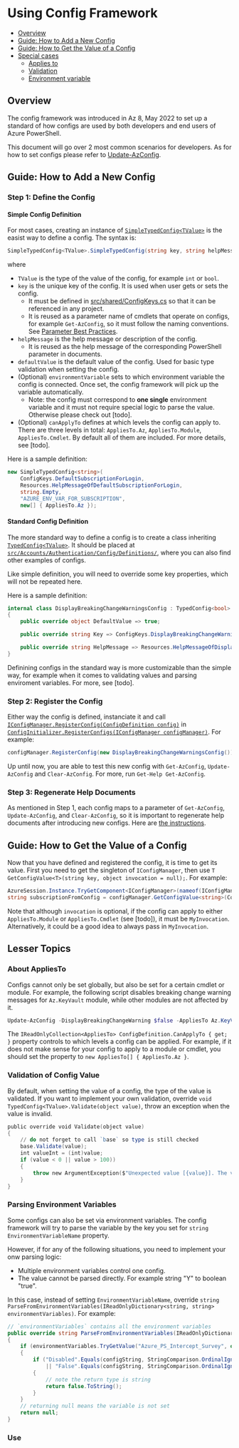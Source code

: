 # Using Config Framework

- [Overview](#overview)
- [Guide: How to Add a New Config](#guide-how-to-add-a-new-config)
- [Guide: How to Get the Value of a Config](#guide-how-to-get-the-value-of-a-config)
- [Special cases](#special-cases)
  - [Applies to](#applies-to)
  - [Validation](#validation)
  - [Environment variable](#environment-variable)

## Overview

The config framework was introduced in Az 8, May 2022 to set up a standard of how configs are used by both developers and end users of Azure PowerShell.

This document will go over 2 most common scenarios for developers. As for how to set configs please refer to [Update-AzConfig](https://docs.microsoft.com/powershell/module/az.accounts/update-azconfig).

## Guide: How to Add a New Config

### Step 1: Define the Config

#### Simple Config Definition

For most cases, creating an instance of [`SimpleTypedConfig<TValue>`](https://github.com/Azure/azure-powershell/blob/main/src/Accounts/Authentication/Config/Models/SimpleTypedConfig.cs) is the easist way to define a config. The syntax is:

```csharp
SimpleTypedConfig<TValue>.SimpleTypedConfig(string key, string helpMessage, TValue defaultValue, [string environmentVariable = null], [IReadOnlyCollection<AppliesTo> canApplyTo = null])
```
where
- `TValue` is the type of the value of the config, for example `int` or `bool`.
- `key` is the unique key of the config. It is used when user gets or sets the config.
  - It must be defined in [src/shared/ConfigKeys.cs](https://github.com/Azure/azure-powershell/blob/main/src/shared/ConfigKeys.cs) so that it can be referenced in any project.
  - It is reused as a parameter name of cmdlets that operate on configs, for example `Get-AzConfig`, so it must follow the naming conventions. See [Parameter Best Practices](https://github.com/Azure/azure-powershell/blob/main/documentation/development-docs/design-guidelines/parameter-best-practices.md#parameter-best-practices).
- `helpMessage` is the help message or description of the config. 
  - It is reused as the help message of the corresponding PowerShell parameter in documents.
- `defaultValue` is the default value of the config. Used for basic type validation when setting the config.
- (Optional) `environmentVariable` sets to which environment variable the config is connected. Once set, the config framework will pick up the variable automatically.
  - Note: the config must correspond to **one single** environment variable and it must not require special logic to parse the value. Otherwise please check out [todo].
- (Optional) `canApplyTo` defines at which levels the config can apply to. There are three levels in total: `AppliesTo.Az`, `AppliesTo.Module`, `AppliesTo.Cmdlet`. By default all of them are included. For more details, see [todo].

Here is a sample definition:

```csharp
new SimpleTypedConfig<string>(
    ConfigKeys.DefaultSubscriptionForLogin,
    Resources.HelpMessageOfDefaultSubscriptionForLogin,
    string.Empty,
    "AZURE_ENV_VAR_FOR_SUBSCRIPTION",
    new[] { AppliesTo.Az });
```

#### Standard Config Definition

The more standard way to define a config is to create a class inheriting [`TypedConfig<TValue>`](https://github.com/Azure/azure-powershell/blob/main/src/Accounts/Authentication/Config/Models/TypedConfig.cs). It should be placed at [`src/Accounts/Authentication/Config/Definitions/`](https://github.com/Azure/azure-powershell/tree/main/src/Accounts/Authentication/Config/Definitions), where you can also find other examples of configs.

Like simple definition, you will need to override some key properties, which will not be repeated here.

Here is a sample definition:

```csharp
internal class DisplayBreakingChangeWarningsConfig : TypedConfig<bool>
{
    public override object DefaultValue => true;

    public override string Key => ConfigKeys.DisplayBreakingChangeWarning;

    public override string HelpMessage => Resources.HelpMessageOfDisplayBreakingChangeWarnings;
}
```

Definining configs in the standard way is more customizable than the simple way, for example when it comes to validating values and parsing enviroment variables. For more, see [todo].

### Step 2: Register the Config

Either way the config is defined, instanciate it and call [`IConfigManager.RegisterConfig(ConfigDefinition config)`](https://github.com/Azure/azure-powershell-common/blob/8d70507d41a3698b5b131df61f14e329d7a6eb41/src/Authentication.Abstractions/Interfaces/IConfigManager.cs#L30) in [`ConfigInitializer.RegisterConfigs(IConfigManager configManager)`](https://github.com/Azure/azure-powershell/blob/304e15c84071fee02622734c4e5f12c05baa77d2/src/Accounts/Authentication/Config/ConfigInitializer.cs#L192). For example:

```csharp
configManager.RegisterConfig(new DisplayBreakingChangeWarningsConfig());
```

Up until now, you are able to test this new config with `Get-AzConfig`, `Update-AzConfig` and `Clear-AzConfig`. For more, run `Get-Help Get-AzConfig`.

### Step 3: Regenerate Help Documents

As mentioned in Step 1, each config maps to a parameter of `Get-AzConfig`, `Update-AzConfig`, and `Clear-AzConfig`, so it is important to regenerate help documents after introducing new configs. Here are [the instructions](https://github.com/Azure/azure-powershell/blob/main/documentation/development-docs/help-generation.md#updating-help-after-making-cmdlet-changes).

## Guide: How to Get the Value of a Config

Now that you have defined and registered the config, it is time to get its value. First you need to get the singleton of `IConfigManager`, then use `T GetConfigValue<T>(string key, object invocation = null);`. For example:

```csharp
AzureSession.Instance.TryGetComponent<IConfigManager>(nameof(IConfigManager), out var configManager);
string subscriptionFromConfig = configManager.GetConfigValue<string>(ConfigKeys.DefaultSubscriptionForLogin, MyInvocation);
```

Note that although `invocation` is optional, if the config can apply to either `AppliesTo.Module` or `AppliesTo.Cmdlet` (see [todo]), it must be `MyInvocation`. Alternatively, it could be a good idea to always pass in `MyInvocation`.

## Lesser Topics

### About AppliesTo

Configs cannot only be set globally, but also be set for a certain cmdlet or module. For example, the following script disables breaking change warning messages for `Az.KeyVault` module, while other modules are not affected by it.

```powershell
Update-AzConfig -DisplayBreakingChangeWarning $false -AppliesTo Az.KeyVault
```

The `IReadOnlyCollection<AppliesTo> ConfigDefinition.CanApplyTo { get; }` property controls to which levels a config can be applied. For example, if it does not make sense for your config to apply to a module or cmdlet, you should set the property to `new AppliesTo[] { AppliesTo.Az }`.

### Validation of Config Value

By default, when setting the value of a config, the type of the value is validated. If you want to implement your own validation, override `void TypedConfig<TValue>.Validate(object value)`, throw an exception when the value is invalid.

```powershell
public override void Validate(object value)
{
    // do not forget to call `base` so type is still checked
    base.Validate(value);
    int valueInt = (int)value;
    if (value < 0 || value > 100))
    {
        throw new ArgumentException($"Unexpected value [{value}]. The value of config [{Key}] should be between 0 and 100.", nameof(value));
    }
}
```

### Parsing Environment Variables 

Some configs can also be set via environment variables. The config framework will try to parse the variable by the key you set for `string EnvironmentVariableName` property.

However, if for any of the following situations, you need to implement your onw parsing logic:
- Multiple environment variables control one config.
- The value cannot be parsed directly. For example string "Y" to boolean "true".

In this case, instead of setting `EnvironmentVariableName`, override `string ParseFromEnvironmentVariables(IReadOnlyDictionary<string, string> environmentVariables)`. For example:

```csharp
// `environmentVariables` contains all the environment variables
public override string ParseFromEnvironmentVariables(IReadOnlyDictionary<string, string> environmentVariables)
{
    if (environmentVariables.TryGetValue("Azure_PS_Intercept_Survey", out string configString))
    {
        if ("Disabled".Equals(configString, StringComparison.OrdinalIgnoreCase)
            || "False".Equals(configString, StringComparison.OrdinalIgnoreCase))
        {
            // note the return type is string
            return false.ToString();
        }
    }
    // returning null means the variable is not set 
    return null;
}
```

### Use 
